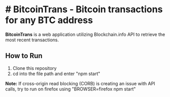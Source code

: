 # # BitcoinTrans - Bitcoin transactions for any BTC address

**BitcoinTrans** is a web application utilizing Blockchain.info API to retrieve the most recent transactions.

## How to Run
1. Clone this repository
2. cd into the file path and enter "npm start"

**Note:** If cross-origin read blocking (CORB) is creating an issue with API calls, try to run on firefox using "BROWSER=firefox npm start"

